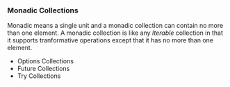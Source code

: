 ### Monadic Collections

Monadic means a single unit and a monadic collection can contain no more than one element. 
A monadic collection is like any *Iterable* collection in that it supports tranformative operations except that it has no more than one element.

* Options Collections
* Future Collections
* Try Collections
